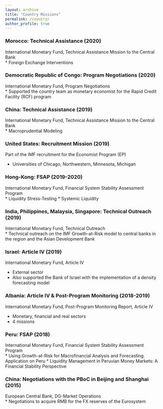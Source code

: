 ```yaml
---
layout: archive
title: "Country Missions"
permalink: /country/
author_profile: true
---
```


### Morocco: Technical Assistance (2020)
International Monetary Fund, Technical Assistance Mission to the Central Bank  
    * Foreign Exchange Interventions

### Democratic Republic of Congo: Program Negotiations (2020)
International Monetary Fund, Program Negotiations  
    * Supported the country team as monetary economist for the Rapid Credit
      Facility (RCF) program

### China: Technical Assistance (2019)
International Monetary Fund, Technical Assistance Mission to the Central Bank  
    * Macroprudential Modeling

### United States: Recruitment Mission (2019)
Part of the IMF recruitment for the Economist Program (EP)  
  * Universities of Chicago, Northwestern, Minnesota, Michigan

### Hong-Kong: FSAP (2019-2020)
International Monetary Fund, Financial System Stability Assessment Program  
    * Liquidity Stress-Testing
    * Systemic Liquidity

### India, Philippines, Malaysia, Singapore: Technical Outreach (2019)
International Monetary Fund, Technical Outreach  
    * Technical outreach on the IMF Growth-at-Risk model to central banks in
      the region and the Asian Development Bank

### Israel: Article IV (2019)
International Monetary Fund, Article IV  
  * External sector
  * Also supported the Bank of Israel with the implementation of a density
    forecasting model

### Albania: Article IV & Post-Program Monitoring (2018-2019)
International Monetary Fund, Post-Program Monitoring Report, Article IV  
  * Monetary, financial and real sectors
  * 4 missions

### Peru: FSAP (2018)
International Monetary Fund, Financial System Stability Assessment Program  
    * Using Growth-at-Risk for Macrofinancial Analysis and Forecasting. Application on Peru 
    * Liquidity Management in Peruvian Money Markets: A Financial Stability
      Perspective 

### China: Negotiations with the PBoC in Beijing and Shanghai (2015)
European Central Bank, DG-Market Operations  
    * Negotiations to acquire RMB for the FX reserves of the Eurosystem
    

